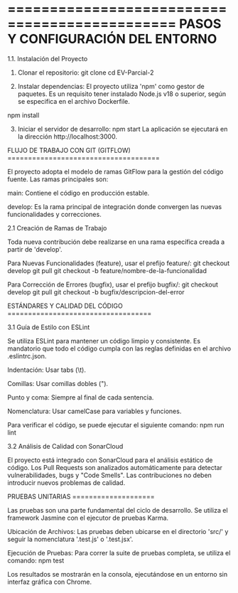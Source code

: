 ==============================================
PASOS Y CONFIGURACIÓN DEL ENTORNO
==============================================

1.1. Instalación del Proyecto

1. Clonar el repositorio: git clone <URL-del-repositorio> cd EV-Parcial-2

2. Instalar dependencias:
El proyecto utiliza 'npm' como gestor de paquetes. Es un requisito tener instalado Node.js v18 o superior, según se especifica en el archivo Dockerfile.

npm install

3. Iniciar el servidor de desarrollo: npm start
La aplicación se ejecutará en la dirección http://localhost:3000.

FLUJO DE TRABAJO CON GIT (GITFLOW) =====================================

El proyecto adopta el modelo de ramas GitFlow para la gestión del código fuente. Las ramas principales son:

main: Contiene el código en producción estable.

develop: Es la rama principal de integración donde convergen las nuevas funcionalidades y correcciones.

2.1 Creación de Ramas de Trabajo

Toda nueva contribución debe realizarse en una rama específica creada a partir de 'develop'.

Para Nuevas Funcionalidades (feature), usar el prefijo feature/:
git checkout develop
git pull
git checkout -b feature/nombre-de-la-funcionalidad

Para Corrección de Errores (bugfix), usar el prefijo bugfix/:
git checkout develop
git pull
git checkout -b bugfix/descripcion-del-error

ESTÁNDARES Y CALIDAD DEL CÓDIGO ===================================

3.1 Guía de Estilo con ESLint

Se utiliza ESLint para mantener un código limpio y consistente. Es mandatorio que todo el código cumpla con las reglas definidas en el archivo .eslintrc.json.

Indentación: Usar tabs (\t).

Comillas: Usar comillas dobles (").

Punto y coma: Siempre al final de cada sentencia.

Nomenclatura: Usar camelCase para variables y funciones.

Para verificar el código, se puede ejecutar el siguiente comando:
npm run lint

3.2 Análisis de Calidad con SonarCloud

El proyecto está integrado con SonarCloud para el análisis estático de código. Los Pull Requests son analizados automáticamente para detectar vulnerabilidades, bugs y "Code Smells". Las contribuciones no deben introducir nuevos problemas de calidad.

PRUEBAS UNITARIAS ====================

Las pruebas son una parte fundamental del ciclo de desarrollo. Se utiliza el framework Jasmine con el ejecutor de pruebas Karma.

Ubicación de Archivos: Las pruebas deben ubicarse en el directorio 'src/' y seguir la nomenclatura '.test.js' o '.test.jsx'.

Ejecución de Pruebas: Para correr la suite de pruebas completa, se utiliza el comando:
npm test

Los resultados se mostrarán en la consola, ejecutándose en un entorno sin interfaz gráfica con Chrome.
